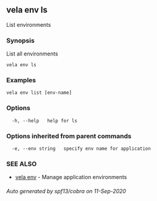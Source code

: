 ## vela env ls

List environments

### Synopsis

List all environments

```
vela env ls
```

### Examples

```
vela env list [env-name]
```

### Options

```
  -h, --help   help for ls
```

### Options inherited from parent commands

```
  -e, --env string   specify env name for application
```

### SEE ALSO

* [vela env](vela_env.md)	 - Manage application environments

###### Auto generated by spf13/cobra on 11-Sep-2020
